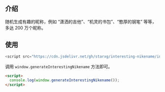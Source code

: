 ## 介绍

随机生成有趣的昵称，例如 “潇洒的吉他”、“机灵的书包”、“憨厚的钢笔” 等等，多达 200 万个昵称。

## 使用

```javascript
<script src="https://cdn.jsdelivr.net/gh/starxg/interesting-nikename/interesting-nikename.min.js"></script>
```

调用 `window.generateInterestingNikename` 方法即可。

```html
<script>
  console.log(window.generateInterestingNikename());
</script>
```
